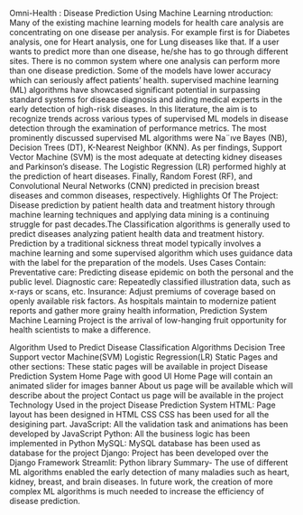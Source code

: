 Omni-Health : Disease Prediction Using Machine Learning ntroduction:
Many of the existing machine learning models for health care analysis are concentrating on one disease per analysis. For example first is for Diabetes analysis, one for Heart analysis, one for Lung diseases like that. If a user wants to predict more than one disease, he/she has to go through different sites. There is no common system where one analysis can perform more than one disease prediction. Some of the models have lower accuracy which can seriously affect patients’ health. supervised machine learning (ML) algorithms have showcased significant potential in surpassing standard systems for disease diagnosis and aiding medical experts in the early detection of high-risk diseases. In this literature, the aim is to recognize trends across various types of supervised ML models in disease detection through the examination of performance metrics. The most prominently discussed supervised ML algorithms were Na¨ıve Bayes (NB), Decision Trees (DT), K-Nearest Neighbor (KNN). As per findings, Support Vector Machine (SVM) is the most adequate at detecting kidney diseases and Parkinson’s disease. The Logistic Regression (LR) performed highly at the prediction of heart diseases. Finally, Random Forest (RF), and Convolutional Neural Networks (CNN) predicted in precision breast diseases and common diseases, respectively.
Highlights Of The Project:
Disease prediction by patient health data and treatment history through machine learning techniques and applying data mining is a continuing struggle for past decades.The Classification algorithms is generally used to predict diseases analyzing patient health data and treatment history. Prediction by a traditional sickness threat model typically involves a machine learning and some supervised algorithm which uses guidance data with the label for the preparation of the models.
Uses Cases Contain:
Preventative care: Predicting disease epidemic on both the personal and the public level.
Diagnostic care: Repeatedly classified illustration data, such as x-rays or scans, etc.
Insurance: Adjust premiums of coverage based on openly available risk factors.
As hospitals maintain to modernize patient reports and gather more grainy health information, Prediction System Machine Learning Project is the arrival of low-hanging fruit opportunity for health scientists to make a difference.


Algorithm Used to Predict Disease
Classification Algorithms Decision Tree Support vector Machine(SVM) Logistic Regression(LR)
Static Pages and other sections:
These static pages will be available in project Disease Prediction System
Home Page with good Ul Home Page will contain an animated slider for images banner About us page will be available which will describe about the project Contact us page will be available in the project
Technology Used in the project Disease Prediction System
HTML: Page layout has been designed in HTML CSS CSS has been used for all the desigining part.
JavaScript: All the validation task and animations has been developed by JavaScript 
Python: All the business logic has been implemented in Python 
MySQL: MySQL database has been used as database for the project 
Django: Project has been developed over the Django Framework 
Streamlit: Python library
Summary-
 The use of different ML algorithms enabled the early detection of many maladies such as heart, kidney, breast, and brain diseases. In future work, the creation of more complex ML algorithms is much needed to increase the efficiency of disease prediction.
